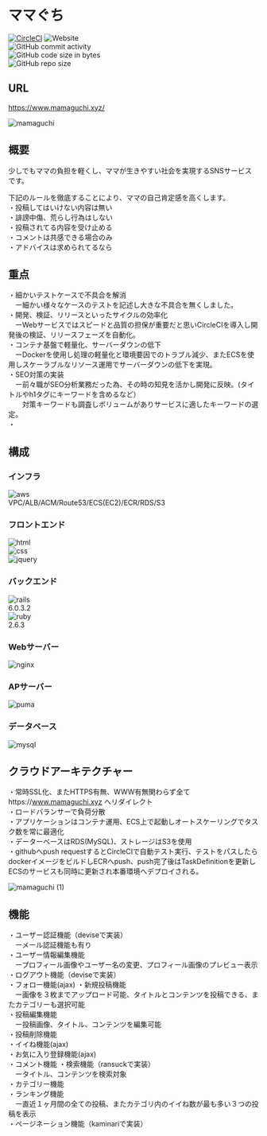 # ママぐち
[![CircleCI](https://circleci.com/gh/suneosama1/mamaguchi.svg?style=svg)](https://circleci.com/gh/suneosama1/mamaguchi)
![Website](https://img.shields.io/website?url=https%3A%2F%2Fwww.mamaguchi.xyz)  
![GitHub commit activity](https://img.shields.io/github/commit-activity/m/suneosama1/mamaguchi?style=plastic)  
![GitHub code size in bytes](https://img.shields.io/github/languages/code-size/suneosama1/mamaguchi?style=plastic)  
![GitHub repo size](https://img.shields.io/github/repo-size/suneosama1/mamaguchi)  


## URL
https://www.mamaguchi.xyz/

![mamaguchi](https://user-images.githubusercontent.com/30628476/90847333-36fed200-e3a5-11ea-9950-ee2bf8f406f0.png)

## 概要
少しでもママの負担を軽くし、ママが生きやすい社会を実現するSNSサービスです。

下記のルールを徹底することにより、ママの自己肯定感を高くします。  
・投稿してはいけない内容は無い  
・誹謗中傷、荒らし行為はしない  
・投稿されてる内容を受け止める  
・コメントは共感できる場合のみ  
・アドバイスは求められてるなら  

## 重点
・細かいテストケースで不具合を解消  
　ー細かい様々なケースのテストを記述し大きな不具合を無くしました。  
・開発、検証、リリースといったサイクルの効率化  
　ーWebサービスではスピードと品質の担保が重要だと思いCircleCIを導入し開発後の検証、リリースフェーズを自動化。  
・コンテナ基盤で軽量化、サーバーダウンの低下  
　ーDockerを使用し処理の軽量化と環境要因でのトラブル減少、またECSを使用しスケーラブルなリソース運用でサーバーダウンの低下を実現。  
・SEO対策の実装  
　ー前々職がSEO分析業務だった為、その時の知見を活かし開発に反映。(タイトルやh1タグにキーワードを含めるなど）  
　　対策キーワードも調査しボリュームがありサービスに適したキーワードの選定。  
・

## 構成
### インフラ
![aws](https://img.shields.io/badge/-Amazon%20AWS-232F3E.svg?logo=amazon-aws&style=flat)  
 VPC/ALB/ACM/Route53/ECS(EC2)/ECR/RDS/S3  
 
### フロントエンド
![html](https://img.shields.io/badge/-HTML5-333.svg?logo=html5&style=plastic)  
![css](https://img.shields.io/badge/-CSS3-1572B6.svg?logo=css3&style=plastic)  
![jquery](https://img.shields.io/badge/-jQuery-0769AD.svg?logo=jquery&style=plastic)  

### バックエンド
![rails](https://img.shields.io/badge/-Rails-CC0000.svg?logo=rails&style=plastic)  
 6.0.3.2  
![ruby](https://img.shields.io/badge/-Ruby-CC342D.svg?logo=ruby&style=plastic)  
 2.6.3  

### Webサーバー
![nginx](https://img.shields.io/badge/-Nginx-bfcfcf.svg?logo=nginx&style=plastic)  
 
### APサーバー
![puma](https://img.shields.io/badge/-Puma-FF00FF.svg?logo=puma&style=plastic)  

### データベース
![mysql](https://img.shields.io/badge/-MySQL-f29221.svg?logo=mysql&style=plastic)  
 
## クラウドアーキテクチャー
・常時SSL化、またHTTPS有無、WWW有無関わらず全てhttps://www.mamaguchi.xyz へリダイレクト  
・ロードバランサーで負荷分散  
・アプリケーションはコンテナ運用、ECS上で起動しオートスケーリングでタスク数を常に最適化  
・データーベースはRDS(MySQL)、ストレージはS3を使用  
・githubへpush requestするとCircleCIで自動テスト実行、テストをパスしたらdockerイメージをビルドしECRへpush、push完了後はTaskDefinitionを更新しECSのサービスも同時に更新され本番環境へデプロイされる。
  
![mamaguchi (1)](https://user-images.githubusercontent.com/30628476/90980874-dfc15300-e598-11ea-9f1b-fa92ad87cde0.png)


## 機能
・ユーザー認証機能（deviseで実装）  
　ーメール認証機能も有り  
・ユーザー情報編集機能  
　ープロフィール画像やユーザー名の変更、プロフィール画像のプレビュー表示  
・ログアウト機能（deviseで実装）  
・フォロー機能(ajax)
・新規投稿機能  
　ー画像を３枚までアップロード可能、タイトルとコンテンツを投稿できる、またカテゴリーも選択可能  
・投稿編集機能  
　ー投稿画像、タイトル、コンテンツを編集可能  
・投稿削除機能  
・イイね機能(ajax)  
・お気に入り登録機能(ajax)  
・コメント機能
・検索機能（ransuckで実装）  
　ータイトル、コンテンツを検索対象  
・カテゴリー機能  
・ランキング機能  
　ー直近１ヶ月間の全ての投稿、またカテゴリ内のイイね数が最も多い３つの投稿を表示  
・ページネーション機能（kaminariで実装）  


